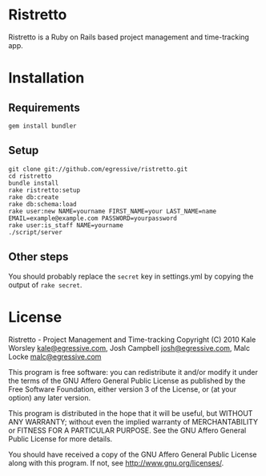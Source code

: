 Ristretto
=========

Ristretto is a Ruby on Rails based project management and time-tracking app.

Installation
============

Requirements
------------

    gem install bundler

Setup
-----

    git clone git://github.com/egressive/ristretto.git
    cd ristretto
    bundle install
    rake ristretto:setup
    rake db:create
    rake db:schema:load
    rake user:new NAME=yourname FIRST_NAME=your LAST_NAME=name EMAIL=example@example.com PASSWORD=yourpassword
    rake user:is_staff NAME=yourname
    ./script/server

Other steps
-----------

You should probably replace the `secret` key in settings.yml by copying the output of `rake secret`.

License
=======

Ristretto - Project Management and Time-tracking
Copyright (C) 2010 Kale Worsley <kale@egressive.com>, Josh Campbell <josh@egressive.com>, Malc Locke <malc@egressive.com>

This program is free software: you can redistribute it and/or modify
it under the terms of the GNU Affero General Public License as
published by the Free Software Foundation, either version 3 of the
License, or (at your option) any later version.

This program is distributed in the hope that it will be useful,
but WITHOUT ANY WARRANTY; without even the implied warranty of
MERCHANTABILITY or FITNESS FOR A PARTICULAR PURPOSE.  See the
GNU Affero General Public License for more details.

You should have received a copy of the GNU Affero General Public License
along with this program.  If not, see <http://www.gnu.org/licenses/>.

